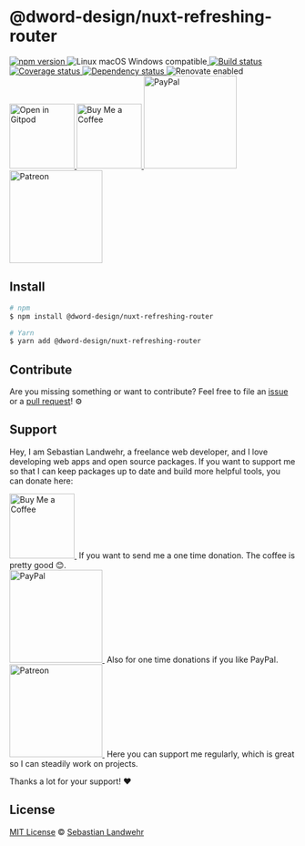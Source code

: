 <!-- TITLE/ -->
# @dword-design/nuxt-refreshing-router
<!-- /TITLE -->

<!-- BADGES/ -->
<p>
    <a href="https://npmjs.org/package/@dword-design/nuxt-refreshing-router">
      <img
        src="https://img.shields.io/npm/v/@dword-design/nuxt-refreshing-router.svg"
        alt="npm version"
      >
    </a><img src="https://img.shields.io/badge/os-linux%20%7C%C2%A0macos%20%7C%C2%A0windows-blue" alt="Linux macOS Windows compatible"><a href="https://github.com/dword-design/nuxt-refreshing-router/actions">
      <img
        src="https://github.com/dword-design/nuxt-refreshing-router/workflows/build/badge.svg"
        alt="Build status"
      >
    </a><a href="https://codecov.io/gh/dword-design/nuxt-refreshing-router">
      <img
        src="https://codecov.io/gh/dword-design/nuxt-refreshing-router/branch/master/graph/badge.svg"
        alt="Coverage status"
      >
    </a><a href="https://david-dm.org/dword-design/nuxt-refreshing-router">
      <img src="https://img.shields.io/david/dword-design/nuxt-refreshing-router" alt="Dependency status">
    </a><img src="https://img.shields.io/badge/renovate-enabled-brightgreen" alt="Renovate enabled"><br/><a href="https://gitpod.io/#https://github.com/dword-design/nuxt-refreshing-router">
      <img
        src="https://gitpod.io/button/open-in-gitpod.svg"
        alt="Open in Gitpod"
        width="114"
      >
    </a><a href="https://www.buymeacoffee.com/dword">
      <img
        src="https://www.buymeacoffee.com/assets/img/guidelines/download-assets-sm-2.svg"
        alt="Buy Me a Coffee"
        width="114"
      >
    </a><a href="https://paypal.me/SebastianLandwehr">
      <img
        src="https://sebastianlandwehr.com/images/paypal.svg"
        alt="PayPal"
        width="163"
      >
    </a><a href="https://www.patreon.com/dworddesign">
      <img
        src="https://sebastianlandwehr.com/images/patreon.svg"
        alt="Patreon"
        width="163"
      >
    </a>
</p>
<!-- /BADGES -->

<!-- DESCRIPTION/ -->

<!-- /DESCRIPTION -->

<!-- INSTALL/ -->
## Install

```bash
# npm
$ npm install @dword-design/nuxt-refreshing-router

# Yarn
$ yarn add @dword-design/nuxt-refreshing-router
```
<!-- /INSTALL -->

<!-- LICENSE/ -->
## Contribute

Are you missing something or want to contribute? Feel free to file an [issue](https://github.com/dword-design/nuxt-refreshing-router/issues) or a [pull request](https://github.com/dword-design/nuxt-refreshing-router/pulls)! ⚙️

## Support

Hey, I am Sebastian Landwehr, a freelance web developer, and I love developing web apps and open source packages. If you want to support me so that I can keep packages up to date and build more helpful tools, you can donate here:

<p>
  <a href="https://www.buymeacoffee.com/dword">
    <img
      src="https://www.buymeacoffee.com/assets/img/guidelines/download-assets-sm-2.svg"
      alt="Buy Me a Coffee"
      width="114"
    >
  </a>&nbsp;If you want to send me a one time donation. The coffee is pretty good 😊.<br/>
  <a href="https://paypal.me/SebastianLandwehr">
    <img
      src="https://sebastianlandwehr.com/images/paypal.svg"
      alt="PayPal"
      width="163"
    >
  </a>&nbsp;Also for one time donations if you like PayPal.<br/>
  <a href="https://www.patreon.com/dworddesign">
    <img
      src="https://sebastianlandwehr.com/images/patreon.svg"
      alt="Patreon"
      width="163"
    >
  </a>&nbsp;Here you can support me regularly, which is great so I can steadily work on projects.
</p>

Thanks a lot for your support! ❤️

## License

[MIT License](https://opensource.org/licenses/MIT) © [Sebastian Landwehr](https://sebastianlandwehr.com)
<!-- /LICENSE -->
